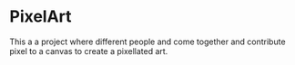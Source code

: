 # PixelArt

This a a project where different people and come together and contribute pixel to a canvas to create a pixellated art.